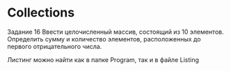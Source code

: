 # Collections
Задание 16
Ввести целочисленный массив, состоящий из 10 элементов. 
Определить сумму и количество элементов, расположенных до первого отрицательного числа.

Листинг можно найти как в папке Program, так и в файле Listing
